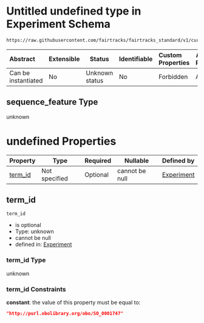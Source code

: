 # Untitled undefined type in Experiment Schema

```txt
https://raw.githubusercontent.com/fairtracks/fairtracks_standard/v1/current/json/schema/fairtracks_experiment.schema.json#/allOf/0/then/properties/target/properties/sequence_feature
```




| Abstract            | Extensible | Status         | Identifiable | Custom Properties | Additional Properties | Access Restrictions | Defined In                                                                                                     |
| :------------------ | ---------- | -------------- | ------------ | :---------------- | --------------------- | ------------------- | -------------------------------------------------------------------------------------------------------------- |
| Can be instantiated | No         | Unknown status | No           | Forbidden         | Allowed               | none                | [fairtracks_experiment.schema.json\*](../json/schema/fairtracks_experiment.schema.json "open original schema") |

## sequence_feature Type

unknown

# undefined Properties

| Property            | Type          | Required | Nullable       | Defined by                                                                                                                                                                                                                                                                                                                           |
| :------------------ | ------------- | -------- | -------------- | :----------------------------------------------------------------------------------------------------------------------------------------------------------------------------------------------------------------------------------------------------------------------------------------------------------------------------------- |
| [term_id](#term_id) | Not specified | Optional | cannot be null | [Experiment](fairtracks_experiment-allof-0-then-properties-target-properties-sequence_feature-properties-term_id.md "https://raw.githubusercontent.com/fairtracks/fairtracks_standard/v1/current/json/schema/fairtracks_experiment.schema.json#/allOf/0/then/properties/target/properties/sequence_feature/properties/term_id") |

## term_id




`term_id`

-   is optional
-   Type: unknown
-   cannot be null
-   defined in: [Experiment](fairtracks_experiment-allof-0-then-properties-target-properties-sequence_feature-properties-term_id.md "https://raw.githubusercontent.com/fairtracks/fairtracks_standard/v1/current/json/schema/fairtracks_experiment.schema.json#/allOf/0/then/properties/target/properties/sequence_feature/properties/term_id")

### term_id Type

unknown

### term_id Constraints

**constant**: the value of this property must be equal to:

```json
"http://purl.obolibrary.org/obo/SO_0001747"
```
